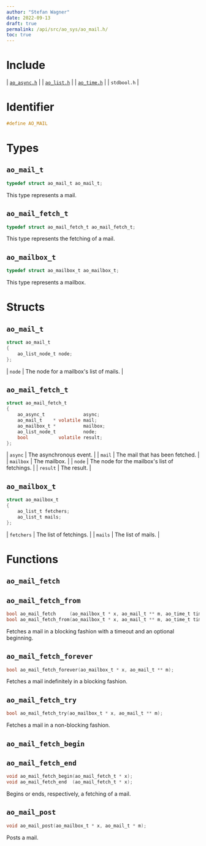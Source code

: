 ```yaml
---
author: "Stefan Wagner"
date: 2022-09-13
draft: true
permalink: /api/src/ao_sys/ao_mail.h/
toc: true
---
```


# Include

| [`ao_async.h`](ao_async.h.md) |
| [`ao_list.h`](../ao/ao_list.h.md) |
| [`ao_time.h`](ao_time.h.md) |
| `stdbool.h` |

# Identifier

```c
#define AO_MAIL
```

# Types

## `ao_mail_t`

```c
typedef struct ao_mail_t ao_mail_t;
```

This type represents a mail.

## `ao_mail_fetch_t`

```c
typedef struct ao_mail_fetch_t ao_mail_fetch_t;
```

This type represents the fetching of a mail.

## `ao_mailbox_t`

```c
typedef struct ao_mailbox_t ao_mailbox_t;
```

This type represents a mailbox.

# Structs

## `ao_mail_t`

```c
struct ao_mail_t
{
    ao_list_node_t node;
};
```

| `node` | The node for a mailbox's list of mails. |

## `ao_mail_fetch_t`

```c
struct ao_mail_fetch_t
{
    ao_async_t              async;
    ao_mail_t    * volatile mail;
    ao_mailbox_t *          mailbox;
    ao_list_node_t          node;
    bool           volatile result;
};
```

| `async` | The asynchronous event. |
| `mail` | The mail that has been fetched. |
| `mailbox` | The mailbox. |
| `node` | The node for the mailbox's list of fetchings. |
| `result` | The result. |

## `ao_mailbox_t`

```c
struct ao_mailbox_t
{
    ao_list_t fetchers;
    ao_list_t mails;
};
```

| `fetchers` | The list of fetchings. |
| `mails` | The list of mails. |

# Functions

## `ao_mail_fetch`
## `ao_mail_fetch_from`

```c
bool ao_mail_fetch     (ao_mailbox_t * x, ao_mail_t ** m, ao_time_t timeout);
bool ao_mail_fetch_from(ao_mailbox_t * x, ao_mail_t ** m, ao_time_t timeout, ao_time_t beginning);
```

Fetches a mail in a blocking fashion with a timeout and an optional beginning.

## `ao_mail_fetch_forever`

```c
bool ao_mail_fetch_forever(ao_mailbox_t * x, ao_mail_t ** m);
```

Fetches a mail indefinitely in a blocking fashion.

## `ao_mail_fetch_try`

```c
bool ao_mail_fetch_try(ao_mailbox_t * x, ao_mail_t ** m);
```

Fetches a mail in a non-blocking fashion.

## `ao_mail_fetch_begin`
## `ao_mail_fetch_end`

```c
void ao_mail_fetch_begin(ao_mail_fetch_t * x);
void ao_mail_fetch_end  (ao_mail_fetch_t * x);
```

Begins or ends, respectively, a fetching of a mail.

## `ao_mail_post`

```c
void ao_mail_post(ao_mailbox_t * x, ao_mail_t * m);
```

Posts a mail.
